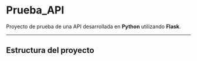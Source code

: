 # Prueba_API

Proyecto de prueba de una API desarrollada en **Python** utilizando **Flask**.

---

## Estructura del proyecto

